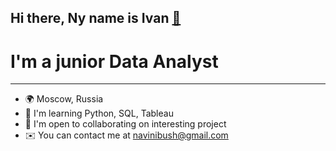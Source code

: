## Hi there, Ny name is Ivan [👋](https://user-images.githubusercontent.com/18350557/176309783-0785949b-9127-417c-8b55-ab5a4333674e.gif)
# I'm a junior Data Analyst
___
- 🌍  Moscow, Russia
- 🧠  I'm learning Python, SQL, Tableau
- 🤝  I'm open to collaborating on interesting project
- ✉️  You can contact me at navinibush@gmail.com
